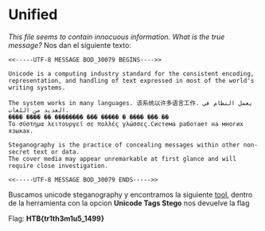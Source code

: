 # Unified
*This file seems to contain innocuous information. What is the true message?*
Nos dan el siguiente texto:
```
<<-----UTF-8 MESSAGE BOD_30079 BEGINS---->>

Unicode is a computing industry standard for the consistent encoding, representation, and handling of text expressed in most of the world's writing systems.

The system works in many languages. 该系统以许多语言工作. يعمل النظام في العديد من اللغات. 
󠁈󠁔󠁂󠁻󠁴󠁲󠀱󠁴󠁨󠀳󠁭󠀱󠁵󠀵󠁟󠀱󠀴󠀹󠀹󠁽���� ���� �� �������� ��� ����� � ���� ��� ��
Το σύστημα λειτουργεί σε πολλές γλώσσες.Система работает на многих языках.

Steganography is the practice of concealing messages within other non-secret text or data.
The cover media may appear unremarkable at first glance and will require close investigation.

<<-----UTF-8 MESSAGE BOD_30079 ENDS----->>
```
Buscamos unicode steganography y encontramos la siguiente [tool](https://www.irongeek.com/i.php?page=security/unicode-steganography-homoglyph-encoder), dentro de la herramienta con la opcion **Unicode Tags Stego** nos devuelve la flag

Flag: **HTB{tr1th3m1u5_1499}**
